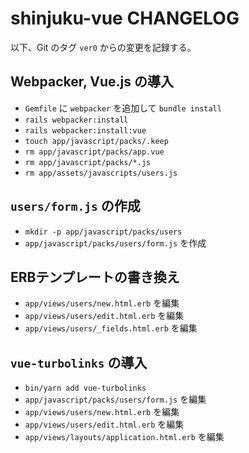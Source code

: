 shinjuku-vue CHANGELOG
======================

以下、Git のタグ `ver0` からの変更を記録する。

## Webpacker, Vue.js の導入

* `Gemfile` に `webpacker` を追加して `bundle install`
* `rails webpacker:install`
* `rails webpacker:install:vue`
* `touch app/javascript/packs/.keep`
* `rm app/javascript/packs/app.vue`
* `rm app/javascript/packs/*.js`
* `rm app/assets/javascripts/users.js`

## `users/form.js` の作成

* `mkdir -p app/javascript/packs/users`
* `app/javascript/packs/users/form.js` を作成

## ERBテンプレートの書き換え

* `app/views/users/new.html.erb` を編集
* `app/views/users/edit.html.erb` を編集
* `app/views/users/_fields.html.erb` を編集

## `vue-turbolinks` の導入

* `bin/yarn add vue-turbolinks`
* `app/javascript/packs/users/form.js` を編集
* `app/views/users/new.html.erb` を編集
* `app/views/users/edit.html.erb` を編集
* `app/views/layouts/application.html.erb` を編集
